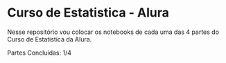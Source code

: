 # Curso de Estatistica - Alura

Nesse repositório vou colocar os notebooks de cada uma das 4 partes do Curso de Estatistica da Alura.

Partes Concluídas: 1/4
